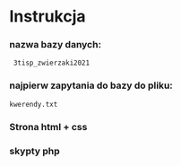 # Instrukcja
### nazwa bazy danych:
``` 3tisp_zwierzaki2021```
### najpierw zapytania do bazy do pliku:
```kwerendy.txt```
###  Strona html + css

### skypty php
